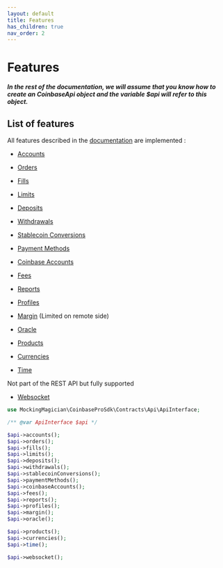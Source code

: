 ```yaml
---
layout: default
title: Features
has_children: true
nav_order: 2
---
```


# Features

***In the rest of the documentation, we will assume that you know how to create an CoinbaseApi object and the variable $api will refer to this object.***

## List of features

All features described in the [documentation](https://docs.pro.coinbase.com) are implemented :

- [Accounts](./accounts.html)
- [Orders](./orders.html)
- [Fills](./fills.html)
- [Limits](./limits.html)
- [Deposits](./deposits.html)
- [Withdrawals](./withdrawals.html)
- [Stablecoin Conversions](./stablecoin-conversions.html)
- [Payment Methods](./payment-methods.html)
- [Coinbase Accounts](./coinbase-accounts.html)
- [Fees](./fees.html)
- [Reports](./reports.html)
- [Profiles](./profiles.html)
- [Margin](./margin.html) (Limited on remote side)
- [Oracle](./oracle.html)
  
- [Products](./products.html)
- [Currencies](./currencies.html)
- [Time](./time.html)
  
Not part of the REST API but fully supported

- [Websocket](./websocket.html)

```php
use MockingMagician\CoinbaseProSdk\Contracts\Api\ApiInterface;

/** @var ApiInterface $api */

$api->accounts();
$api->orders();
$api->fills();
$api->limits();
$api->deposits();
$api->withdrawals();
$api->stablecoinConversions();
$api->paymentMethods();
$api->coinbaseAccounts();
$api->fees();
$api->reports();
$api->profiles();
$api->margin();
$api->oracle();

$api->products();
$api->currencies();
$api->time();

$api->websocket();
```
